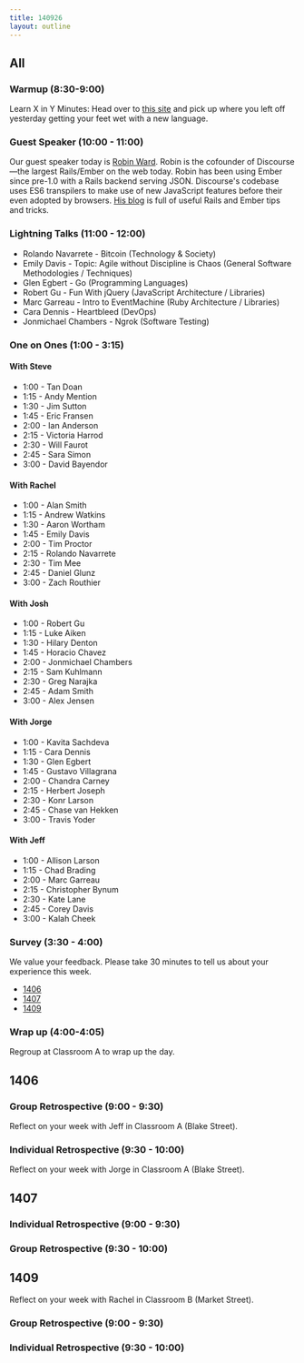 ```yaml
---
title: 140926
layout: outline
---
```


## All

### Warmup (8:30-9:00)

Learn X in Y Minutes: Head over to [this site](http://learnxinyminutes.com/) and pick up where you left off yesterday getting your feet wet with a new language.

### Guest Speaker (10:00 - 11:00)

Our guest speaker today is [Robin Ward](https://twitter.com/eviltrout). Robin is the cofounder of Discourse—the largest Rails/Ember on the web today. Robin has been using Ember since pre-1.0 with a Rails backend serving JSON. Discourse's codebase uses ES6 transpilers to make use of new JavaScript features before their even adopted by browsers. [His blog](http://eviltrout.com/) is full of useful Rails and Ember tips and tricks.

### Lightning Talks (11:00 - 12:00)

* Rolando Navarrete - Bitcoin (Technology & Society)
* Emily Davis - Topic: Agile without Discipline is Chaos (General Software Methodologies / Techniques)
* Glen Egbert - Go (Programming Languages)
* Robert Gu - Fun With jQuery (JavaScript Architecture / Libraries)
* Marc Garreau - Intro to EventMachine (Ruby Architecture / Libraries)
* Cara Dennis  - Heartbleed (DevOps)
* Jonmichael Chambers - Ngrok (Software Testing)

### One on Ones (1:00 - 3:15)

#### With Steve

* 1:00 - Tan Doan
* 1:15 - Andy Mention
* 1:30 - Jim Sutton
* 1:45 - Eric Fransen
* 2:00 - Ian Anderson
* 2:15 - Victoria Harrod
* 2:30 - Will Faurot
* 2:45 - Sara Simon
* 3:00 - David Bayendor

#### With Rachel

* 1:00 - Alan Smith
* 1:15 - Andrew Watkins
* 1:30 - Aaron Wortham
* 1:45 - Emily Davis
* 2:00 - Tim Proctor
* 2:15 - Rolando Navarrete
* 2:30 - Tim Mee
* 2:45 - Daniel Glunz
* 3:00 - Zach Routhier

#### With Josh

* 1:00 - Robert Gu
* 1:15 - Luke Aiken
* 1:30 - Hilary Denton
* 1:45 - Horacio Chavez
* 2:00 - Jonmichael Chambers
* 2:15 - Sam Kuhlmann
* 2:30 - Greg Narajka
* 2:45 - Adam Smith
* 3:00 - Alex Jensen

#### With Jorge

* 1:00 - Kavita Sachdeva
* 1:15 - Cara Dennis
* 1:30 - Glen Egbert
* 1:45 - Gustavo Villagrana
* 2:00 - Chandra Carney
* 2:15 - Herbert Joseph
* 2:30 - Konr Larson
* 2:45 - Chase van Hekken
* 3:00 - Travis Yoder

#### With Jeff

* 1:00 - Allison Larson
* 1:15 - Chad Brading
* 2:00 - Marc Garreau
* 2:15 - Christopher Bynum
* 2:30 - Kate Lane
* 2:45 - Corey Davis
* 3:00 - Kalah Cheek

### Survey (3:30 - 4:00)

We value your feedback. Please take 30 minutes to tell us about your experience this week.

* [1406](https://docs.google.com/a/casimircreative.com/forms/d/1RCX_eNqiehXu0ISfcg4gcizQVPQUszP718zYTuBtlIY/viewform)
* [1407](https://docs.google.com/a/casimircreative.com/forms/d/13RSOI65vA8FW-Nxa8Gqer8pLstb2FrNLRMkwNkfjv7g/viewform)
* [1409](https://docs.google.com/a/casimircreative.com/forms/d/1bcMFSJScqA2DuyrPbTgGVLVUvgETBob9RNC6i4UIaqE/viewform)

### Wrap up (4:00-4:05)

Regroup at Classroom A to wrap up the day.

## 1406

### Group Retrospective (9:00 - 9:30)

Reflect on your week with Jeff in Classroom A (Blake Street).

### Individual Retrospective (9:30 - 10:00)

Reflect on your week with Jorge in Classroom A (Blake Street).

## 1407

### Individual Retrospective (9:00 - 9:30)

### Group Retrospective (9:30 - 10:00)

## 1409

Reflect on your week with Rachel in Classroom B (Market Street).

### Group Retrospective (9:00 - 9:30)

### Individual Retrospective (9:30 - 10:00)

